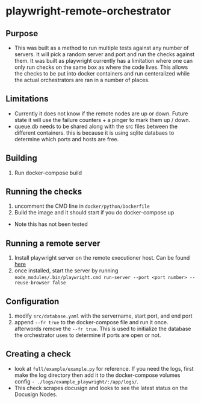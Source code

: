 # playwright-remote-orchestrator

## Purpose

* This was built as a method to run multiple tests against any number of servers. It will pick a random server and port and run the checks against them. It was built as playwright currently has a limitation where one can only run checks on the same box as where the code lives. This allows the checks to be put into docker containers and run centeralized while the actual orchestrators are ran in a number of places. 

## Limitations

* Currently it does not know if the remote nodes are up or down. Future state it will use the failure counters + a pinger to mark them up / down.
* queue.db needs to be shared along with the src files between the different containers. this is because it is using sqlite databaes to determine which ports and hosts are free. 


## Building 

1. Run docker-compose build


## Running the checks

1. uncomment the CMD line in `docker/python/Dockerfile`
2. Build the image and it should start if you do docker-compose up
* Note this has not been tested

## Running a remote server

1. Install playwright server on the remote executioner host. Can be found [here][l1]
2. once installed, start the server by running `node_modules/.bin/playwright.cmd run-server --port <port number> --reuse-browser false`

## Configuration

1. modify `src/database.yaml` with the servername, start port, and end port
2. append `--fr true` to the docker-compose file and run it once. afterwords remove the `--fr true`. This is used to initialize the database the orchestrator uses to determine if ports are open or not.

## Creating a check

* look at `full/example/example.py` for reference. If you need the logs, first make the log directory then add it to the docker-compose volumes config `- ./logs/example_playwright/:/app/logs/`. 
* This check scrapes docusign and looks to see the latest status on the Docusign Nodes. 







[l1]: https://playwright.dev/docs/intro
